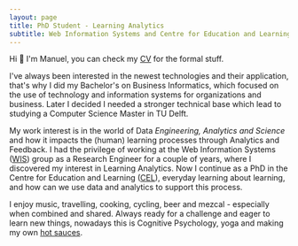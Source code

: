 ```yaml
---
layout: page
title: PhD Student - Learning Analytics
subtitle: Web Information Systems and Centre for Education and Learning - TU Delft
---
```


Hi 👋 I'm Manuel, you can check my [CV](/assets/MVT_CV.pdf) for the formal stuff. 

I've always been interested in the newest technologies and their application, that's why I did my Bachelor's on Business Informatics, which focused on the use of technology and information systems for organizations and business. Later I decided I needed a stronger technical base which lead to studying a Computer Science Master in TU Delft.

My work interest is in the world of Data *Engineering, Analytics and Science* and how it impacts the (human) learning processes through Analytics and Feedback. 
I had the privilege of working at the Web Information Systems ([WIS](https://www.tudelft.nl/en/eemcs/the-faculty/departments/software-technology/web-information-systems)) group as a Research Engineer for a couple of years, where I discovered my interest in Learning Analytics.
Now I continue as a PhD in the Centre for Education and Learning ([CEL](https://www.educationandlearning.nl/home)), everyday learning about learning, and how can we use data and analytics to support this process.

I enjoy music, travelling, cooking, cycling, beer and mezcal - especially when combined and shared. 
Always ready for a challenge and eager to learn new things, nowadays this is Cognitive Psychology, yoga and making my own [hot sauces](https://mvallet91.github.io/sauces).
